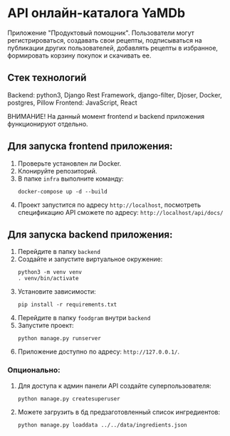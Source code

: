 # API онлайн-каталога YaMDb
Приложение "Продуктовый помощник". Пользователи могут регистрироваться, создавать свои рецепты, подписываться на публикации других пользователей, добавлять рецепты в избранное, формировать корзину покупок и скачивать ее.

## Стек технологий
Backend: python3, Django Rest Framework, django-filter, Djoser, Docker, postgres, Pillow
Frontend: JavaScript, React

ВНИМАНИЕ! На данный момент frontend и backend приложения функционируют отдельно.

## Для запуска frontend приложения:
1. Проверьте установлен ли Docker.
2. Клонируйте репозиторий.
3. В папке `infra` выполните команду:
    ```
    docker-compose up -d --build
    ```
4. Проект запустится по адресу `http://localhost`, посмотреть спецификацию API сможете по адресу: `http://localhost/api/docs/`

## Для запуска backend приложения:
1. Перейдите в папку `backend`
2. Создайте и запустите виртуальное окружение:
   ```
   python3 -m venv venv
   . venv/bin/activate
   ```
3. Установите зависимости:
   ```
   pip install -r requirements.txt
   ```
4. Перейдите в папку `foodgram` внутри `backend`
5. Запустите проект:
   ```
   python manage.py runserver
   ```
6. Приложение доступно по адресу: `http://127.0.0.1/`.
   
### Опционально:
1. Для доступа к админ панели API создайте суперпользователя:
    ```
    python manage.py createsuperuser
    ```
2. Можете загрузить в бд предзаготовленный список ингредиентов:
    ```
    python manage.py loaddata ../../data/ingredients.json
    ```
